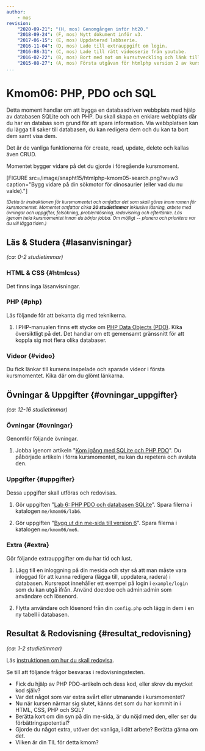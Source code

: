 ```yaml
---
author:
    - mos
revision:
    "2020-09-21": "(H, mos) Genomgången inför ht20."
    "2018-09-24": (F, mos) Nytt dokument inför v3.
    "2017-06-15": (E, mos) Uppdaterad labbserie.
    "2016-11-04": (D, mos) Lade till extrauppgift om login.
    "2016-08-31": (C, mos) Lade till rätt videoserie från youtube.
    "2016-02-22": (B, mos) Bort med not om kursutveckling och länk till version 1.
    "2015-08-27": (A, mos) Första utgåvan för htmlphp version 2 av kursen.
...
```

Kmom06: PHP, PDO och SQL
==================================

Detta moment handlar om att bygga en databasdriven webbplats med hjälp av databasen SQLite och och PHP. Du skall skapa en enklare webbplats där du har en databas som grund för att spara information. Via webbplatsen kan du lägga till saker till databasen, du kan redigera dem och du kan ta bort dem samt visa dem.

Det är de vanliga funktionerna för create, read, update, delete och kallas även CRUD.

Momentet bygger vidare på det du gjorde i föregående kursmoment.


<!--more-->

[FIGURE src=/image/snapht15/htmlphp-kmom05-search.png?w=w3 caption="Bygg vidare på din sökmotor för dinosaurier (eller vad du nu valde)."]

<small><i>(Detta är instruktionen för kursmomentet och omfattar det som skall göras inom ramen för kursmomentet. Momentet omfattar cirka **20 studietimmar** inklusive läsning, arbete med övningar och uppgifter, felsökning, problemlösning, redovisning och eftertanke. Läs igenom hela kursmomentet innan du börjar jobba. Om möjligt -- planera och prioritera var du vill lägga tiden.)</i></small>



Läs & Studera  {#lasanvisningar}
---------------------------------

*(ca: 0-2 studietimmar)*


### HTML & CSS {#htmlcss}

Det finns inga läsanvisningar.



### PHP {#php}

Läs följande för att bekanta dig med teknikerna.

1. I PHP-manualen finns ett stycke om [PHP Data Objects (PDO)](http://php.net/manual/en/intro.pdo.php). Kika översiktligt på det. Det handlar om ett gemensamt gränssnitt för att koppla sig mot flera olika databaser.

<!--
1. Det finns en videoserie om SQL?
1. Det finns en videoserie om PHP PDO med SQL?
1. En del i guiden som visar sidkontroller med databas?

-->



### Videor {#video}

Du fick länkar till kursens inspelade och sparade videor i första kursmomentet. Kika där om du glömt länkarna.



Övningar & Uppgifter  {#ovningar_uppgifter}
-------------------------------------------

*(ca: 12-16 studietimmar)*



### Övningar {#ovningar}

Genomför följande övningar.

1. Jobba igenom artikeln "[Kom igång med SQLite och PHP PDO](kunskap/kom-igang-med-sqlite-och-php-pdo)". Du påbörjade artikeln i förra kursmomentet, nu kan du repetera och avsluta den.



### Uppgifter {#uppgifter}

Dessa uppgifter skall utföras och redovisas.

1. Gör uppgiften "[Lab 6: PHP PDO och databasen SQLite](uppgift/php-lab6-php-pdo-och-databasen-sqlite)". Spara filerna i katalogen `me/kmom06/lab6`.

1. Gör uppgiften "[Bygg ut din me-sida till version 6](uppgift/bygg-ut-din-htmlphp-me-sida-till-version-6)". Spara filerna i katalogen `me/kmom06/me6`.



### Extra {#extra}

Gör följande extrauppgifter om du har tid och lust.

1. Lägg till en inloggning på din mesida och styr så att man måste vara inloggad för att kunna redigera (lägga till, uppdatera, radera) i databasen. Kursrepot innehåller ett exempel på login i `example/login` som du kan utgå ifrån. Använd doe:doe och admin:admin som användare och lösenord.

1. Flytta användare och lösenord från din `config.php` och lägg in dem i en ny tabell i databasen.



Resultat & Redovisning  {#resultat_redovisning}
-----------------------------------------------

*(ca: 1-2 studietimmar)*

Läs [instruktionen om hur du skall redovisa](./../redovisa).

Se till att följande frågor besvaras i redovisningstexten.

* Fick du hjälp av PHP PDO-artikeln och dess kod, eller skrev du mycket kod själv?
* Var det något som var extra svårt eller utmanande i kursmomentet?
* Nu när kursen närmar sig slutet, känns det som du har kommit in i HTML, CSS, PHP och SQL?
* Berätta kort om din syn på din me-sida, är du nöjd med den, eller ser du förbättringspotential?
* Gjorde du något extra, utöver det vanliga, i ditt arbete? Berätta gärna om det.
* Vilken är din TIL för detta kmom?
